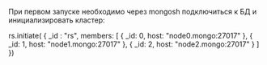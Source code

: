 При первом запуске необходимо через mongosh подключиться к БД и инициализировать кластер:

rs.initiate( {
   _id : "rs",
   members: [
      { _id: 0, host: "node0.mongo:27017" },
      { _id: 1, host: "node1.mongo:27017" },
      { _id: 2, host: "node2.mongo:27017" }
   ]
})